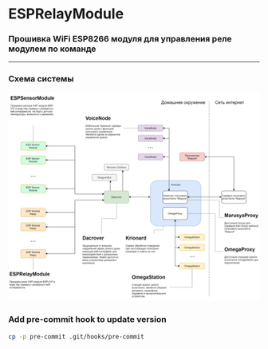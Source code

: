 # ESPRelayModule
### Прошивка WiFi ESP8266 модуля для управления реле модулем по команде

***

### Схема системы
![Схема](https://github.com/HoriFox/SmartHomeCentralDoc/blob/main/gitimg/system.png)


### Add pre-commit hook to update version
```bash
cp -p pre-commit .git/hooks/pre-commit
```
